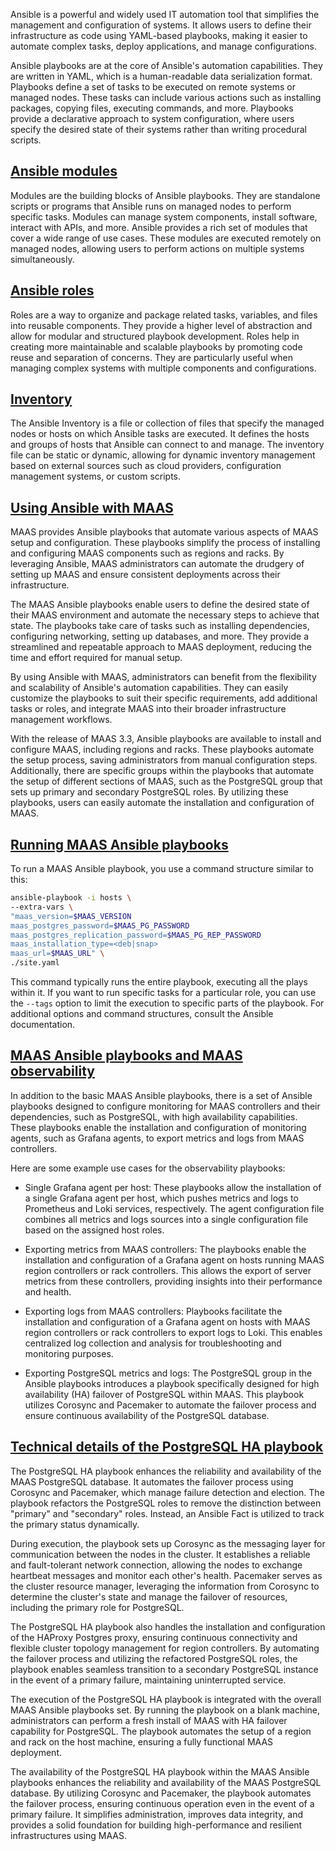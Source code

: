 <!-- "About ansible" -->
Ansible is a powerful and widely used IT automation tool that simplifies the management and configuration of systems. It allows users to define their infrastructure as code using YAML-based playbooks, making it easier to automate complex tasks, deploy applications, and manage configurations.

Ansible playbooks are at the core of Ansible's automation capabilities. They are written in YAML, which is a human-readable data serialization format. Playbooks define a set of tasks to be executed on remote systems or managed nodes. These tasks can include various actions such as installing packages, copying files, executing commands, and more. Playbooks provide a declarative approach to system configuration, where users specify the desired state of their systems rather than writing procedural scripts.

<a href="#heading--ansible-modules"><h2 id="heading--ansible-modules">Ansible modules</h2></a>

Modules are the building blocks of Ansible playbooks. They are standalone scripts or programs that Ansible runs on managed nodes to perform specific tasks. Modules can manage system components, install software, interact with APIs, and more. Ansible provides a rich set of modules that cover a wide range of use cases. These modules are executed remotely on managed nodes, allowing users to perform actions on multiple systems simultaneously.

<a href="#heading--ansible-roles"><h2 id="heading--ansible-roles">Ansible roles</h2></a>

Roles are a way to organize and package related tasks, variables, and files into reusable components. They provide a higher level of abstraction and allow for modular and structured playbook development. Roles help in creating more maintainable and scalable playbooks by promoting code reuse and separation of concerns. They are particularly useful when managing complex systems with multiple components and configurations.

<a href="#heading--inventory"><h2 id="heading--inventory">Inventory</h2></a>

The Ansible Inventory is a file or collection of files that specify the managed nodes or hosts on which Ansible tasks are executed. It defines the hosts and groups of hosts that Ansible can connect to and manage. The inventory file can be static or dynamic, allowing for dynamic inventory management based on external sources such as cloud providers, configuration management systems, or custom scripts.

<a href="#heading--using-ansible-with-maas"><h2 id="heading--using-ansible-with-maas">Using Ansible with MAAS</h2></a>

MAAS provides Ansible playbooks that automate various aspects of MAAS setup and configuration. These playbooks simplify the process of installing and configuring MAAS components such as regions and racks. By leveraging Ansible, MAAS administrators can automate the drudgery of setting up MAAS and ensure consistent deployments across their infrastructure.

The MAAS Ansible playbooks enable users to define the desired state of their MAAS environment and automate the necessary steps to achieve that state. The playbooks take care of tasks such as installing dependencies, configuring networking, setting up databases, and more. They provide a streamlined and repeatable approach to MAAS deployment, reducing the time and effort required for manual setup.

By using Ansible with MAAS, administrators can benefit from the flexibility and scalability of Ansible's automation capabilities. They can easily customize the playbooks to suit their specific requirements, add additional tasks or roles, and integrate MAAS into their broader infrastructure management workflows.

With the release of MAAS 3.3, Ansible playbooks are available to install and configure MAAS, including regions and racks. These playbooks automate the setup process, saving administrators from manual configuration steps. Additionally, there are specific groups within the playbooks that automate the setup of different sections of MAAS, such as the PostgreSQL group that sets up primary and secondary PostgreSQL roles. By utilizing these playbooks, users can easily automate the installation and configuration of MAAS.

<a href="#heading--running-maas-ansible-playbooks"><h2 id="heading--running-maas-ansible-playbooks">Running MAAS Ansible playbooks</h2></a>

To run a MAAS Ansible playbook, you use a command structure similar to this:

```bash
ansible-playbook -i hosts \
--extra-vars \
"maas_version=$MAAS_VERSION 
maas_postgres_password=$MAAS_PG_PASSWORD 
maas_postgres_replication_password=$MAAS_PG_REP_PASSWORD 
maas_installation_type=<deb|snap> 
maas_url=$MAAS_URL" \
./site.yaml
```

This command typically runs the entire playbook, executing all the plays within it. If you want to run specific tasks for a particular role, you can use the `--tags` option to limit the execution to specific parts of the playbook. For additional options and command structures, consult the Ansible documentation.

<a href="#heading--maas-ansible-playbooks-and-maas-observability"><h2 id="heading--maas-ansible-playbooks-and-maas-observability">MAAS Ansible playbooks and MAAS observability</h2></a>

In addition to the basic MAAS Ansible playbooks, there is a set of Ansible playbooks designed to configure monitoring for MAAS controllers and their dependencies, such as PostgreSQL, with high availability capabilities. These playbooks enable the installation and configuration of monitoring agents, such as Grafana agents, to export metrics and logs from MAAS controllers.

Here are some example use cases for the observability playbooks:

- Single Grafana agent per host: These playbooks allow the installation of a single Grafana agent per host, which pushes metrics and logs to Prometheus and Loki services, respectively. The agent configuration file combines all metrics and logs sources into a single configuration file based on the assigned host roles.

- Exporting metrics from MAAS controllers: The playbooks enable the installation and configuration of a Grafana agent on hosts running MAAS region controllers or rack controllers. This allows the export of server metrics from these controllers, providing insights into their performance and health.

- Exporting logs from MAAS controllers: Playbooks facilitate the installation and configuration of a Grafana agent on hosts with MAAS region controllers or rack controllers to export logs to Loki. This enables centralized log collection and analysis for troubleshooting and monitoring purposes.

- Exporting PostgreSQL metrics and logs: The PostgreSQL group in the Ansible playbooks introduces a playbook specifically designed for high availability (HA) failover of PostgreSQL within MAAS. This playbook utilizes Corosync and Pacemaker to automate the failover process and ensure continuous availability of the PostgreSQL database.

<a href="#heading--technical-details-of-the-postgresql-ha-playbook"><h2 id="heading--technical-details-of-the-postgresql-ha-playbook">Technical details of the PostgreSQL HA playbook</h2></a>

The PostgreSQL HA playbook enhances the reliability and availability of the MAAS PostgreSQL database. It automates the failover process using Corosync and Pacemaker, which manage failure detection and election. The playbook refactors the PostgreSQL roles to remove the distinction between "primary" and "secondary" roles. Instead, an Ansible Fact is utilized to track the primary status dynamically.

During execution, the playbook sets up Corosync as the messaging layer for communication between the nodes in the cluster. It establishes a reliable and fault-tolerant network connection, allowing the nodes to exchange heartbeat messages and monitor each other's health. Pacemaker serves as the cluster resource manager, leveraging the information from Corosync to determine the cluster's state and manage the failover of resources, including the primary role for PostgreSQL.

The PostgreSQL HA playbook also handles the installation and configuration of the HAProxy Postgres proxy, ensuring continuous connectivity and flexible cluster topology management for region controllers. By automating the failover process and utilizing the refactored PostgreSQL roles, the playbook enables seamless transition to a secondary PostgreSQL instance in the event of a primary failure, maintaining uninterrupted service.

The execution of the PostgreSQL HA playbook is integrated with the overall MAAS Ansible playbooks set. By running the playbook on a blank machine, administrators can perform a fresh install of MAAS with HA failover capability for PostgreSQL. The playbook automates the setup of a region and rack on the host machine, ensuring a fully functional MAAS deployment.

The availability of the PostgreSQL HA playbook within the MAAS Ansible playbooks enhances the reliability and availability of the MAAS PostgreSQL database. By utilizing Corosync and Pacemaker, the playbook automates the failover process, ensuring continuous operation even in the event of a primary failure. It simplifies administration, improves data integrity, and provides a solid foundation for building high-performance and resilient infrastructures using MAAS.